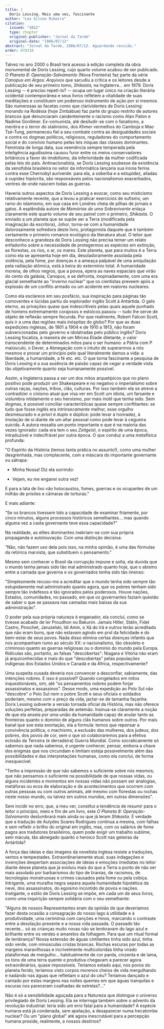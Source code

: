 ```yaml
---
title: |
  Doris Lessing. Mais uma vez, fascinante
author: "Leo Gilson Ribeiro"
citation:
  issued: "2022"
  type: chapter
  original-publisher: "Jornal da Tarde"
  original-date: "1986/07/12"
abstract: "Jornal da Tarde, 1986/07/12. Aguardando revisão."
order: 070310
---
```


Talvez no ano 2000 o Brasil terá acesso à edição completa da obra monumental de Doris Lessing, cujo quarto volume acabou de ser publicado. *O Planeta 8: Operação-Salvamento* (Nova Fronteira) faz parte da série *Canopus em Argos: Arquivos* que sacudiu a crítica e os leitores desde a publicação de seu primeiro tomo, *Shikasta*, na Inglaterra... em 1979. Doris Lessing -- é preciso repeti-lo? -- ocupa um lugar único na criação literária ocidental contemporânea e seus livros refletem a vitalidade de suas meditações e constituem um poderoso instrumento de ação por si mesmos. São numerosas as facetas como que clarividentes de Doris Lessing: morando na Rodésia (hoje Zimbábue) faz parte do grupo restrito de autores brancos que denunciaram candentemente o racismo como Alan Paton e Nadime Gordimer. Ex-comunista, até desiludir-se com o fanatismo, a mentira e o terror do stalinismo, dos *Khmer* vermelhos do Camboja e Mao Tsé-Tung, permaneceu fiel a seu combate contra as desigualdades sociais e contra os dogmas políticos, religiosos, reguladores do comportamento social e do convívio humano pelas leis iníquas das classes dominantes. Feminista de longa data, sua veemência sempre temperada pela inteligência agudíssima causou furor entre os meios conservadores britânicos a favor do imobilismo, da inferioridade da mulher codificada pelas leis do país. Antinacionalista, se Doris Lessing soubesse da existência da xenofobia brasileira no setor da informática lançaria sua ironia ferina contra esse Chernobyl auriverde: para ela, a soberba e a estupidez, aliadas à cupidez hipócrita, são responsáveis pelos nacionalismos exacerbados, ventres de onde nascem todas as guerras.

Haveria outros aspectos de Doris Lessing a evocar, como seu misticismo relativamente recente, que a levou a praticar exercícios de sufismo, um ramo do islamismo, em sua casa em Londres cheia de pilhas de jornais e gatos. A esplêndida autore de *Memórias de uma Sobrevivente* enlaça claramente este quarto volume de seu painel com o primeiro, *Shikasta*. O enviado a um planeta que se supõe ser a Terra (modificada pela imaginação da escritora), Johor, torna-se com a humanidade dolorosamente sofredora deste livro, protagonista daquele que é também certamente o primeiro romance ecológico da literatura atual. O leitor que desconhece a grandeza de Doris Lessing não precisa temer um relato enfadonho sobre a necessidade de protegermos as espécies em extinção, as florestas, os rios, o ar, os mares. Este planeta, que para muitos é a Terra como ela se apresenta hoje em dia, desoladoramente assolada pela violência, pela fome, por doenças e a ameaça palpável de uma aniquilação pela radiação atômica, está à beira do extermínio total. A humanidade morena, de olhos negros, que a povoa, epera as naves espaciais que virão do cento da galáxia, Canopus, e se defronta, inopinadamente, com uma era glacial semelhante ao "inverno nuclear" que os cientistas preveem após a explosão de um conflito armado ou um acidente em reatores nucleares.

Como ela esclarece em seu posfácio, sua inspiração para páginas tão comoventes e lúcidas partiu do explorador inglês Scott à Antártida. O gelo eterno, as privações quase que indescritíveis pelas quais aquele punhado de homens extremamente corajosos e estoicos passou -- tudo lhe serve de objeto de reflexão sempre fecunda. Por que realmente, Robert Falcon Scott, quis ir a uma das regiões mais inóspitas do globo? Por que as duas expedições inglesas, de 1901 a 1904 e de 1910 a 1913, não foram subvencionadas pelo governo e idolatradas pelo público inglês? Doris Lessing focaliza, à maneira de um Mircea Eliade diletante, o valor transcendente de determinados mitos para o ser humano: a Pátria com P maiúsculo, o Dever, a Abnegação com o intuito de superarmos a nós mesmos e provar um princípio pelo qual literalmente damos a vida: a liberdade, a humanidade, a fé etc. etc. O que torna fascinante a pesquisa de Doris Lessing é a sua ausência de paixão capaz de cegar a verdade vista tão objetivamente quanto seja humanamente possível.

Assim, a Inglaterra passa a ser um dos mitos arquetípicos que no plano positivo pode produzir um Shakespeare e no negativo o imperialismo sobre outras raças, nações, tribos, clãs, culturas. Por isso também ela se atreve a contradizer o cinismo atual que visa ver em Scott um idiota, um farsante e vislumbra nitidamente o seu heroísmo, por mais inútil que tenha sido. Sem dogmas, é possível conciliar características quase sempre conflitantes: se tudo que fosse inglês era *intrinsecamente* melhor, esse orgulho desmesurado e *a priori* é duplo e dúplice: pode levar à honradez, à imolação de si diante de um altar pessoal como pode levar à cegueira suicida. A autora ressalta um ponto importante e que é na maioria das vezes ignorado: cada era tem o seu *Zeitgeist*, o espírito de uma época, intraduzível e indecifrável por outra época. O que conduz a uma metafísica profunda:

"O Espírito da História (temos tanta prática no assunto!), como uma mulher desgrenhada, mas complacente, com a máscara do importante governante ou sátrapa:

- Minha Nossa! Diz ela sorrindo:

- Vejam, eu me enganei outra vez!

E para a lata de lixo vão holocaustos, fomes, guerras e os ocupantes de um milhão de prisões e câmaras de torturas."

E mais adiante:

"Se os brancos tivessem tido a capacidade de examinar friamente, por cinco minutos, alguns processos históricos semelhantes... mas quando alguma vez a casta governante teve essa capacidade?"

Na realidade, as elites dominantes inebriam-se com sua própria propaganda e autolouvação. Com uma distinção decisiva:

"Não, não fazem uso dela pois isso, na minha opinião, é uma das fórmulas da retórica marxista, que substituem o pensamento."

Mesmo sem conhecer o Brasil da corrupção impune e solta, ela duvida que o mundo tenha jamais sido tão mal administrado quanto hoje, que o abismo entre a camada que governa e os governados tenha sido tão imenso:

"Simplesmente recuso-me a acreditar que o mundo tenha sido sempre tão estupidamente mal administrado quanto agora, que os pobres tenham sido sempre tão indefesos e tão ignorados pelos poderosos. Houve nações, Estados, comunidades, no passado, em que os governantes faziam questão de saber o que se passava nas camadas mais baixas da sua administração".

O poder pela sua própria natureza é enganador, ela conclui, como se tivesse acabado de ler Proudhon ou Bakunin. Jamais Hitler, Stálin, Fidel Castro, Pinochet, Jaruzelski, Idi Amin, o Xá do Irã e outros terão acreditado que não eram bons, que não estavam agindo em prol da felicidade e do bem-estar de seus povos. Nada disso elimina certas doenças infantis que nos acompanham rumo ao século XX: o nacionalismo, tão obsoleto e criminoso quanto as guerras religiosas ou o domínio do mundo pela Europa. Ridículas são, portanto, as falsas "descobertas": Niagara e Vitória não eram já arquiconhecidas e mais do que "descobertas" pelas populações indígenas dos Estados Unidos e Canadá e da África, respectivamente?

Uma suspeita ousada deveria nos convencer a desconfiar, sabiamente, das intenções nobres. E isso é possível? Quando congelados em mitos inquestionáveis, sim, até "os pensamentos nobres podem forjar assassinatos e assassinos". Desse modo, uma expedição ao Polo Sul não "descobre" o Polo Sul nem o pobre Scott e seus oficiais e soldados poderiam, mesmo com o preço da vida, jactar-se de tamanha façanha. Doris Lessing subverte a versão tornada oficial da História, mas não oferece soluções perfeitas, preparadas de antemão. Insinua-se claramente a noção de que ela anseia por uma união da humanidade capaz de anular tanto as fronteiras quanto o domínio de alguns clãs humanos sobre outros. Por mais banal que soe esta exortação, ela a formula: temos que repensar a convivência política, o machismo, a exclusão das mulheres, dos judeus, dos pobres, dos povos de cor, sem o que só colaboraremos para a efetiva eclosão da Terceira (e derradeira) Guerra Mundial. Como socraticamente só sabemos que nada sabemos, é urgente conhecer, pensar, embora a chave dos enigmas que nos circundam e limitam esteja possivelmente além das possibilidades e das interpretações humanas, como ela conclui, de forma inesquecível.

"Tenho a impressão de que não sabemos o suficiente sobre nós mesmos; que não pensamos o suficiente na possibilidade de que nossas vidas, ou alguns incidentes e momentos em nossas vidas não possam ser analogias, metáforas ou ecos de elaboração e de acontecimentos que ocorrem com outras pessoas ou com outros animais, até mesmo com florestas ou rochas neste nosso mundo, ou talvez em outros mundos, em outras dimensões".

Sem incidir no erro, que, a meu ver, constitui a tendência de resumir para o leitor o princípio, meio e fim de um livro, este *O Planeta 8: Operação-Salvamento* deslumbrará mais ainda os que já leram *Shikasta*. É verdade que a tradução de Aulydes Soares Rodrigues continua a mesma, com falhas e sem refletir o brilho do original em inglês, mas, com os salários de fome pagos aos tradutores brasileiros, quem pode exigir um trabalho sublime, sem mácula, tão abnegado quanto o heroico Scott nas geleiras da Antártida?

A força das ideias e das imagens da novelista inglesa resiste a traduções, ventos e tempestades. Extraordinariamente atual, suas indagações e invenções despertam associações de ideias e emoções imediatas no leitor diante desse planeta que já evoluiu mais do que a Terra a ponto de não ser mais assolado por barbarismos do tipo de tiranias, de racismos, de tecnologias monstruosas e crimes causados pela fome ou pela cobiça. Intrigante, uma muralha negra separa aquela humanidade hipotética da neve, dos assassinatos, do egoísmo incontido de povos e nações. Instigante, o estilo de Doris Lessing se impõe, em cada um de seus livros, como uma inquirição sempre solidária com o seu semelhante:

"Alguns de nossos Representantes eram da opinião de que deveríamos fazer desta ocasião a consagração do nosso lago à utilidade e à produtividade, uma cerimônia com canções e hinos, marcando o contraste entre a desolação presente e a nossa vida passada. O passado tão recente... só as crianças muito novas não se lembravam do lago azul e brilhante entre os verdes e amarelos da folhagem. Para que um ritual formal de lembrança? Nossa extensão de águas cintilantes tinha sido azul, tinha sido verde, com minúsculas cristas brancas. Rochas escuras por todas as margens maravilhosas e incrivelmente multicoloridas tinha virado plataformas de mergulho... habitualmente de cor parda, cinzenta e de lama, os tons de uma terra quente e produtiva chegavam a parecer agora extraordinários, quase impossíveis. Teríamos estado aqui, nos povos do planeta ferido, teríamos visto corpos morenos cheios de vida mergulhando e nadando nas águas que refletiam o azul do céu? Teríamos dançado e cantado por estas margens nas noites quentes em que águas tranquilas e escuras nos pareceram coalhadas de estrelas?..."

Não é só a sensibilidade aguçada para a Natureza que distingue o universo privilegiado de Doris Lessing. Ela se interroga também sobre o advento da revolução industrial: teria sido um erro fatal para a humanidade? A espécie humana está já condenada, sem apelação, a desaparecer numa hecatombe nuclear? Ou um "plano global" até agora inescrutável para a percepção humana preside, realmente, a nossos destinos?


